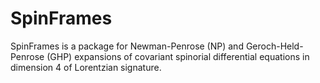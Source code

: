 SpinFrames
======

SpinFrames is a package for Newman-Penrose (NP) and Geroch-Held-Penrose (GHP) expansions of covariant spinorial differential equations in dimension 4 of Lorentzian signature. 
